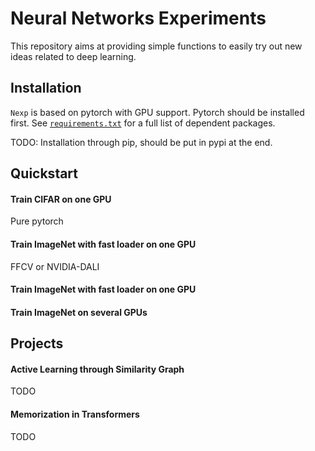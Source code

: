 
# Neural Networks Experiments

This repository aims at providing simple functions to easily try out new ideas related to deep learning.

## Installation
`Nexp` is based on pytorch with GPU support. Pytorch should be installed first.
See [`requirements.txt`](requirements.txt) for a full list of dependent packages.

TODO: Installation through pip, should be put in pypi at the end.

## Quickstart

#### Train CIFAR on one GPU
Pure pytorch

#### Train ImageNet with fast loader on one GPU
FFCV or NVIDIA-DALI

#### Train ImageNet with fast loader on one GPU

#### Train ImageNet on several GPUs

## Projects

#### Active Learning through Similarity Graph
TODO

#### Memorization in Transformers
TODO

